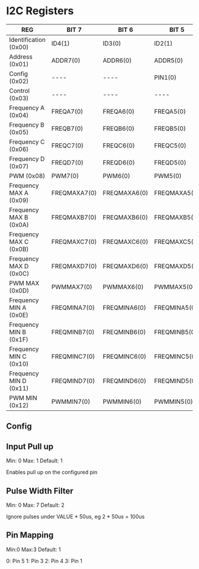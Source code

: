 # I2C Registers

| REG                    | BIT 7        | BIT 6        | BIT 5        | BIT 4        | BIT 3        | BIT 2        | BIT 1        | BIT 0        |
| ---------------------- | ------------ | ------------ | ------------ | ------------ | ------------ | ------------ | ------------ | ------------ |
| Identification (0x00)  | ID4(1)       | ID3(0)       | ID2(1)       | ID1(0)       | ID0(1)       | VER2(0)      | VER1(0)      | VER0(1)      |
| Address (0x01)         | ADDR7(0)     | ADDR6(0)     | ADDR5(0)     | ADDR4(0)     | ADDR3(0)     | ADDR2(0)     | ADDR1(0)     | ADDR0(0)     |
| Config (0x02)          | ----         | ----         | PIN1(0)      | PIN0(1)      | PWF2(0)      | PWF1(1)      | PWF0(0)      | INUP(1)      |
| Control (0x03)         | ----         | ----         | ----         | ----         | ----         | CALC(0)      | SAV(0)       | RST(0)       |
| Frequency A (0x04)     | FREQA7(0)    | FREQA6(0)    | FREQA5(0)    | FREQA4(0)    | FREQA3(0)    | FREQA2(0)    | FREQA1(0)    | FREQA0(0)    |
| Frequency B (0x05)     | FREQB7(0)    | FREQB6(0)    | FREQB5(0)    | FREQB4(0)    | FREQB3(0)    | FREQB2(0)    | FREQB1(0)    | FREQB0(0)    |
| Frequency C (0x06)     | FREQC7(0)    | FREQC6(0)    | FREQC5(0)    | FREQC4(0)    | FREQC3(0)    | FREQC2(0)    | FREQC1(0)    | FREQC0(0)    |
| Frequency D (0x07)     | FREQD7(0)    | FREQD6(0)    | FREQD5(0)    | FREQD4(0)    | FREQD3(0)    | FREQD2(0)    | FREQD1(0)    | FREQD0(0)    |
| PWM (0x08)             | PWM7(0)      | PWM6(0)      | PWM5(0)      | PWM4(0)      | PWM3(0)      | PWM2(0)      | PWM1(0)      | PWM0(0)      |
| Frequency MAX A (0x09) | FREQMAXA7(0) | FREQMAXA6(0) | FREQMAXA5(0) | FREQMAXA4(0) | FREQMAXA3(0) | FREQMAXA2(0) | FREQMAXA1(0) | FREQMAXA0(0) |
| Frequency MAX B (0x0A) | FREQMAXB7(0) | FREQMAXB6(0) | FREQMAXB5(0) | FREQMAXB4(0) | FREQMAXB3(0) | FREQMAXB2(0) | FREQMAXB1(0) | FREQMAXB0(0) |
| Frequency MAX C (0x0B) | FREQMAXC7(0) | FREQMAXC6(0) | FREQMAXC5(0) | FREQMAXC4(0) | FREQMAXC3(0) | FREQMAXC2(0) | FREQMAXC1(0) | FREQMAXC0(0) |
| Frequency MAX D (0x0C) | FREQMAXD7(0) | FREQMAXD6(0) | FREQMAXD5(0) | FREQMAXD4(0) | FREQMAXD3(0) | FREQMAXD2(0) | FREQMAXD1(0) | FREQMAXD0(0) |
| PWM MAX (0x0D)         | PWMMAX7(0)   | PWMMAX6(0)   | PWMMAX5(0)   | PWMMAX4(0)   | PWMMAX3(0)   | PWMMAX2(0)   | PWMMAX1(0)   | PWMMAX0(0)   |
| Frequency MIN A (0x0E) | FREQMINA7(0) | FREQMINA6(0) | FREQMINA5(0) | FREQMINA4(0) | FREQMINA3(0) | FREQMINA2(0) | FREQMINA1(0) | FREQMINA0(0) |
| Frequency MIN B (0x1F) | FREQMINB7(0) | FREQMINB6(0) | FREQMINB5(0) | FREQMINB4(0) | FREQMINB3(0) | FREQMINB2(0) | FREQMINB1(0) | FREQMINB0(0) |
| Frequency MIN C (0x10) | FREQMINC7(0) | FREQMINC6(0) | FREQMINC5(0) | FREQMINC4(0) | FREQMINC3(0) | FREQMINC2(0) | FREQMINC1(0) | FREQMINC0(0) |
| Frequency MIN D (0x11) | FREQMIND7(0) | FREQMIND6(0) | FREQMIND5(0) | FREQMIND4(0) | FREQMIND3(0) | FREQMIND2(0) | FREQMIND1(0) | FREQMIND0(0) |
| PWM MIN (0x12)         | PWMMIN7(0)   | PWMMIN6(0)   | PWMMIN5(0)   | PWMMIN4(0)   | PWMMIN3(0)   | PWMMIN2(0)   | PWMMIN1(0)   | PWMMIN0(0)   |

## Config

## Input Pull up

Min: 0 Max: 1 Default: 1

Enables pull up on the configured pin

## Pulse Width Filter

Min: 0 Max: 7 Default: 2

Ignore pulses under VALUE \* 50us, eg 2 \* 50us = 100us

## Pin Mapping

Min:0 Max:3 Default: 1

0: Pin 5
1: Pin 3
2: Pin 4
3: Pin 1

